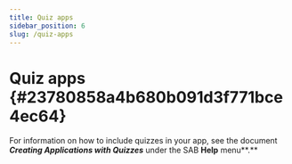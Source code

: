 ```yaml
---
title: Quiz apps
sidebar_position: 6
slug: /quiz-apps
---
```


# Quiz apps {#23780858a4b680b091d3f771bce4ec64}

For information on how to include quizzes in your app, see the document _**Creating Applications with Quizzes**_ under the SAB **Help** menu\*\*.\*\*

